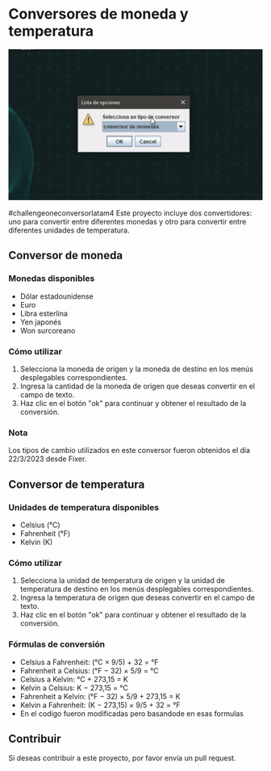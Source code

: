 # Conversores de moneda y temperatura

![Preview](gifReadme/README.gif)

#challengeoneconversorlatam4
Este proyecto incluye dos convertidores: uno para convertir entre diferentes monedas y otro para convertir entre diferentes unidades de temperatura.

## Conversor de moneda

### Monedas disponibles

- Dólar estadounidense
- Euro
- Libra esterlina
- Yen japonés
- Won surcoreano

### Cómo utilizar

1. Selecciona la moneda de origen y la moneda de destino en los menús desplegables correspondientes.
2. Ingresa la cantidad de la moneda de origen que deseas convertir en el campo de texto.
3. Haz clic en el botón "ok" para continuar y obtener el resultado de la conversión.

### Nota

Los tipos de cambio utilizados en este conversor fueron obtenidos el día 22/3/2023 desde Fixer.

## Conversor de temperatura

### Unidades de temperatura disponibles

- Celsius (°C)
- Fahrenheit (°F)
- Kelvin (K)

### Cómo utilizar

1. Selecciona la unidad de temperatura de origen y la unidad de temperatura de destino en los menús desplegables correspondientes.
2. Ingresa la temperatura de origen que deseas convertir en el campo de texto.
3. Haz clic en el botón "ok" para continuar y obtener el resultado de la conversión.

### Fórmulas de conversión

- Celsius a Fahrenheit: (°C × 9/5) + 32 = °F
- Fahrenheit a Celsius: (°F − 32) × 5/9 = °C
- Celsius a Kelvin: °C + 273,15 = K
- Kelvin a Celsius: K − 273,15 = °C
- Fahrenheit a Kelvin: (°F − 32) × 5/9 + 273,15 = K
- Kelvin a Fahrenheit: (K − 273,15) × 9/5 + 32 = °F
- En el codigo fueron modificadas pero basandode en esas formulas

## Contribuir

Si deseas contribuir a este proyecto, por favor envía un pull request.

